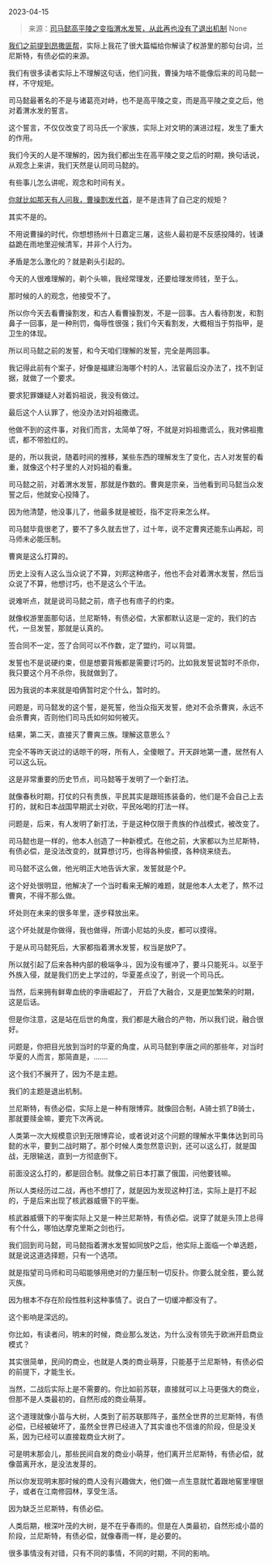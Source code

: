 2023-04-15

> 来源：[司马懿高平陵之变指渭水发誓，从此再也没有了退出机制](http://mp.weixin.qq.com/s?__biz=MzU3NDc5Nzc0NQ==&amp;mid=2247523501&amp;idx=1&amp;sn=c932952040faafc1d7f548add4cb273b&amp;chksm=fd2e3e73ca59b765d461498fd7c50e3945b54e244b1f2b05eb17a82818443b16581f13001ad0&amp;scene=127#wechat_redirect)
> None

[我们之前提到昂撒匪帮](http://mp.weixin.qq.com/s?__biz=MzU0MjYwNDU2Mw==&mid=2247510550&idx=1&sn=5cd168d01b88d3bcf9c28735f4332c0e&chksm=fb1ac66acc6d4f7c98d1bcdf93739b362132e22f612bb6292535d0c5c8af72d2ec38802995ed&scene=21#wechat_redirect)，实际上我花了很大篇幅给你解读了权游里的那句台词，兰尼斯特，有债必偿的来源。

我们有很多读者实际上不理解这句话，他们问我，曹操为啥不能像后来的司马懿一样，不守规矩。

司马懿最著名的不是与诸葛亮对峙，也不是高平陵之变，而是高平陵之变之后，他对着渭水发的誓言。  

这个誓言，不仅仅改变了司马氏一个家族，实际上对文明的演进过程，发生了重大的作用。  

我们今天的人是不理解的，因为我们都出生在高平陵之变之后的时期，换句话说，从观念上来讲，我们天然是认同司马懿的。

有些事儿怎么讲呢，观念和时间有关。  

[你就比如那天有人问我，曹操割发代首](http://mp.weixin.qq.com/s?__biz=MzU0MjYwNDU2Mw==&mid=2247510402&idx=2&sn=b989c8565f702a03dd63f2bff4731d23&chksm=fb1ac5fecc6d4ce8789432f2002b5d065ebcfe3634ba1caea5193bdacdd3f3df7c75f170af96&scene=21#wechat_redirect)，是不是违背了自己定的规矩？  

其实不是的。  

不用说曹操的时代，你想想扬州十日嘉定三屠，这些人最初是不反感投降的，钱谦益跪在雨地里迎候清军，并非个人行为。

矛盾是怎么激化的？就是剃头引起的。  

今天的人很难理解的，剃个头嘛，我经常理发，还要给理发师钱，至于么。  

那时候的人的观念，他接受不了。

所以你今天去看曹操割发，和古人看曹操割发，不是一回事。古人看待割发，和割鼻子一回事，是一种刑罚，侮辱性很强；我们今天看割发，大概相当于剪指甲，是卫生的体现。  

所以司马懿之前的发誓，和今天咱们理解的发誓，完全是两回事。

我记得此前有个案子，好像是福建沿海哪个村的人，法官最后没办法了，找不到证据，就做了一个要求。

要求犯罪嫌疑人对着妈祖说，我没有做过。  

最后这个人认罪了，他没办法对妈祖撒谎。  

他做不到的这件事，对我们而言，太简单了呀，不就是对妈祖撒谎么，我对佛祖撒谎，都不带脸红的。  

是的，所以我说，随着时间的推移，某些东西的理解发生了变化，古人对发誓的看重，就像这个村子里的人对妈祖的看重。  

司马懿之前，对着渭水发誓，那就是作数的。曹爽是宗亲，当他看到司马懿当众发誓之后，他就安心投降了。

因为他清楚，他没事儿了，他最多就是被贬，指不定将来怎么样。  

司马懿毕竟很老了，要不了多久就去世了，过十年，说不定曹爽还能东山再起，司马师未必能压制。  

曹爽是这么打算的。

历史上没有人这么当众说了不算，刘邦这种痞子，他也不会对着渭水发誓，然后当众说了不算，他想讨巧，也不是这么个干法。  

说难听点，就是说司马懿之前，痞子也有痞子的约束。  

就像权游里面那句话，兰尼斯特，有债必偿，大家都默认这是一定的，我们的古代，一旦发誓，那就是认真的。  

签合同不一定，签了合同可以不作数，定了盟约，可以背盟。

发誓也不是说硬约束，但是想要背叛都是需要讨巧的。比如我发誓说暂时不杀你，我只要这个月不杀你，我就做到了。

因为我说的本来就是咱俩暂时定个什么，暂时的。

问题是，司马懿发的这个誓，是死誓，他当众指天发誓，绝对不会杀曹爽，永远不会杀曹爽，否则他们司马氏如何如何被灭。  

结果，第二天，直接灭了曹爽三族。理解这意思么？

完全不等昨天说过的话晾干的呀，所有人，全傻眼了。开天辟地第一遭，居然有人可以这么玩。

这是非常重要的历史节点，司马懿等于发明了一个新打法。  

就像春秋时期，打仗的只有贵族，平民其实是跟班拣装备的，他们是不会自己上去打的，就和日本战国早期武士对砍，平民吆喝的打法一样。

问题是，后来，有人发明了新打法，于是这种仅限于贵族的作战模式，被改变了。  

司马懿也是一样的，他本人创造了一种新模式。在他之前，大家都以为兰尼斯特，有债必偿，是没法改变的，就算想讨巧，也得各种偷摸，各种绕来绕去。  

司马懿不这么做，他光明正大地告诉大家，发誓就是个P。

这个好处很明显，他解决了一个当时看来无解的难题，就是他本人太老了，熬不过曹爽，不得不那么做。  

坏处则在未来的很多年里，逐步释放出来。

这个坏处就是你做得，我也做得，所谓小尼姑的头皮，都可以摸得。  

于是从司马懿死后，大家都指着渭水发誓，权当是放P了。  

所以就引起了后来各种内部的极端争斗，因为没有缓冲了，要斗只能死斗。以至于外族入侵，就是我们历史上学过的，华夏差点没了，别说一个司马氏。

当然，后来拥有鲜卑血统的李唐崛起了， 开启了大融合，又是更加繁荣的时期，这是后话。

但是你注意，这是站在后世的角度，我们都是大融合的产物，所以我们说，融合很好。  

问题是，你把目光放到当时的华夏的角度，从司马懿到李唐之间的那些年，对当时华夏的人而言，那简直是，.......

这个我们不展开了，因为不是主题。  

我们的主题是退出机制。  

兰尼斯特，有债必偿，实际上是一种有限博弈。就像回合制，A骑士抓了B骑士，那就要赎金嘛，要完下次再说。

人类第一次大规模意识到无限博弈论，或者说对这个问题的理解水平集体达到司马懿的水平，要到二战时期了。那个时候人类忽然意识到，还可以这么打，就是国战，无限输送，直到一方彻底倒下。

前面没这么打的，都是回合制。就像之前日本打赢了俄国，问他要钱嘛。

所以人类经历过二战，再也不想打了，就是因为发现这种打法，实际上是打不起的，于是后来出现了核武器威慑下的平衡。  

核武器威慑下的平衡实际上又是一种兰尼斯特，有债必偿。说穿了就是头顶上总得有个什么，哪怕达摩克里斯之剑也行。

我们回到司马懿，司马懿指着渭水发誓如同放P之后，他实际上面临一个单选题，就是说这道选择题，只有一个选项。  

就是指望司马师和司马昭能够用绝对的力量压制一切反扑。你要么就全胜，要么就灭族。

因为根本不存在阶段性胜利这种事情了。说白了一切缓冲都没有了。

这个影响是深远的。

你比如，有读者问，明末的时候，商业那么发达，为什么没有领先于欧洲开启商业模式？

其实很简单，民间的商业，也就是人类的商业萌芽，只能基于兰尼斯特，有债必偿的前提下，才能生长。

当然，二战后实际上是不需要的。你比如前苏联，直接就可以上马更强大的商业，但那不是人类最初的，自然形成的商业萌芽。  

这个道理就像小苗与大树，人类到了前苏联那阵子，虽然全世界的兰尼斯特，有债必偿，已经被破坏了，虽然全世界已经进入了其实谁也不信谁的阶段，但是没关系，因为已经可以直接栽商业大树了。

可是明末那会儿，那些民间自发的商业小萌芽，他们离开兰尼斯特，有债必偿，就像苗离开水，是没法发芽的。

所以你发现明末那时候的商人没有兴趣做大，他们做一点生意就忙着跟地窖里埋银子，或者在江南修园林，享受生活。

因为缺乏兰尼斯特，有债必偿。

人类后期，根深叶茂的大树，是不在乎春雨的。但是在人类最初，自然形成小苗的阶段，兰尼斯特，有债必偿，就像春雨一样，是必要的。

很多事情没有对错，只有不同的事情，不同的时期，不同的影响。

